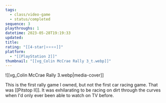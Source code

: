 ```yaml
---
tags:
  - class/video-game
  - status/completed
sequence: 3
playthroughs: 1
datetime: 2023-05-28T19:19:33
updated: 
title: 
rating: "[[4-star|⭐️⭐️⭐️⭐️]]"
platform:
  - "[[PlayStation 2]]"
thumbnail: "[[vg_Colin McCrae Rally 3_t.webp]]"
---
```

![[vg_Colin McCrae Rally 3.webp|media-cover]]

This is the first rally game I owned, but not the first car racing game. That was [[Pitstop II]]. It was exhilarating to be racing on dirt through the curves when I'd only ever been able to watch on TV before.